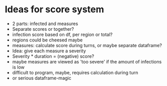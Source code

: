 # Ideas for score system
- 2 parts: infected and measures
- Separate scores or together?
- infection score based on df, per region or total?
- regions could be cheesed maybe
- measures: calculate score during turns, or maybe separate dataframe?
- Idea: give each measure a severity
- Severity * duration = (negative) score?
- maybe measures are viewed as 'too severe' if the amount of infections is low
- difficult to program, maybe, requires calculation during turn
- or serious dataframe-magic